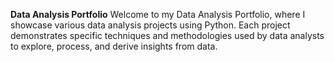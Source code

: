 **Data Analysis Portfolio**
Welcome to my Data Analysis Portfolio, where I showcase various data analysis projects using Python. Each project demonstrates specific techniques and methodologies used by data analysts to explore, process, and derive insights from data.
